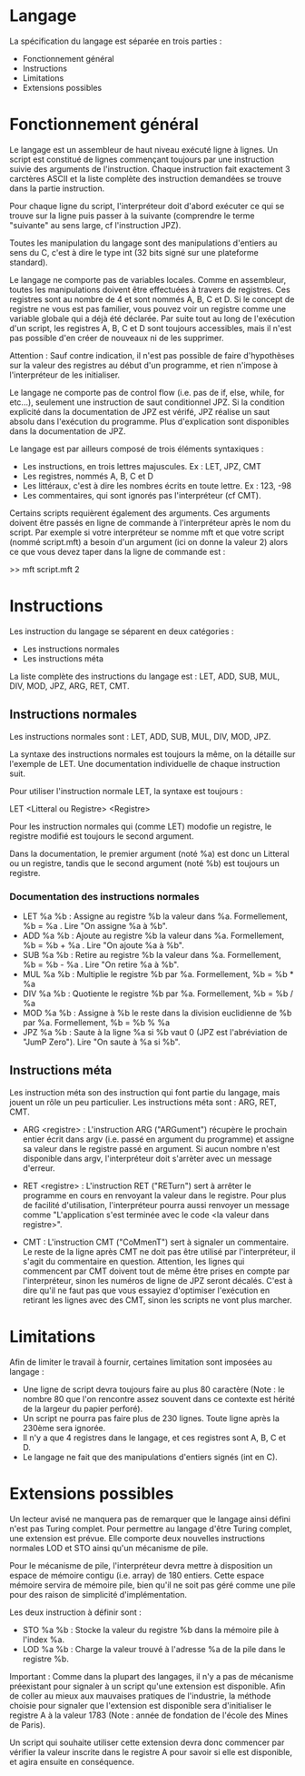 # Langage

La spécification du langage est séparée en trois parties :
 - Fonctionnement général
 - Instructions
 - Limitations
 - Extensions possibles

# Fonctionnement général

Le langage est un assembleur de haut niveau exécuté ligne à lignes. Un script est constitué de lignes commençant toujours par une instruction suivie des arguments de l'instruction. Chaque instruction fait exactement 3 carctères ASCII et la liste complète des instruction demandées se trouve dans la partie instruction.

Pour chaque ligne du script, l'interpréteur doit d'abord exécuter ce qui se trouve sur la ligne puis passer à la suivante (comprendre le terme "suivante" au sens large, cf l'instruction JPZ).

Toutes les manipulation du langage sont des manipulations d'entiers au sens du C, c'est à dire le type int (32 bits signé sur une plateforme standard).

Le langage ne comporte pas de variables locales. Comme en assembleur, toutes les manipulations doivent être effectuées à travers de registres. Ces registres sont au nombre de 4 et sont nommés A, B, C et D. Si le concept de registre ne vous est pas familier, vous pouvez voir un registre comme une variable globale qui a déjà été déclarée. Par suite tout au long de l'exécution d'un script, les registres A, B, C et D sont toujours accessibles, mais il n'est pas possible d'en créer de nouveaux ni de les supprimer.

Attention : Sauf contre indication, il n'est pas possible de faire d'hypothèses sur la valeur des registres au début d'un programme, et rien n'impose à l'interpréteur de les initialiser.

Le langage ne comporte pas de control flow (i.e. pas de if, else, while, for etc...), seulement une instruction de saut conditionnel JPZ. Si la condition explicité dans la documentation de JPZ est vérifé, JPZ réalise un saut absolu dans l'exécution du programme. Plus d'explication sont disponibles dans la documentation de JPZ.

Le langage est par ailleurs composé de trois éléments syntaxiques :
 - Les instructions, en trois lettres majuscules. Ex : LET, JPZ, CMT
 - Les registres, nommés A, B, C et D
 - Les littéraux, c'est à dire les nombres écrits en toute lettre. Ex : 123, -98
 - Les commentaires, qui sont ignorés pas l'interpréteur (cf CMT).

Certains scripts requièrent également des arguments. Ces arguments doivent être passés en ligne de commande à l'interpréteur après le nom du script. Par exemple si votre interpréteur se nomme mft et que votre script (nommé script.mft) a besoin d'un argument (ici on donne la valeur 2) alors ce que vous devez taper dans la ligne de commande est :

\>\> mft script.mft 2

# Instructions

Les instruction du langage se séparent en deux catégories :
 - Les instructions normales
 - Les instructions méta

La liste complète des instructions du langage est : LET, ADD, SUB, MUL, DIV, MOD, JPZ, ARG, RET, CMT.

## Instructions normales

Les instructions normales sont : LET, ADD, SUB, MUL, DIV, MOD, JPZ.

La syntaxe des instructions normales est toujours la même, on la détaille sur l'exemple de LET. Une documentation individuelle de chaque instruction suit.

Pour utiliser l'instruction normale LET, la syntaxe est toujours :

LET \<Litteral ou Registre\> \<Registre\>

Pour les instruction normales qui (comme LET) modofie un registre, le registre modifié est toujours le second argument.

Dans la documentation, le premier argument (noté %a) est donc un Litteral ou un registre, tandis que le second argument (noté %b) est toujours un registre.

### Documentation des instructions normales

 - LET %a %b : Assigne au registre %b la valeur dans %a. Formellement, %b = %a . Lire "On assigne %a à %b".
 - ADD %a %b : Ajoute au registre %b la valeur dans %a. Formellement, %b = %b + %a . Lire "On ajoute %a à %b".
 - SUB %a %b : Retire au registre %b la valeur dans %a. Formellement, %b = %b - %a . Lire "On retire %a à %b".
 - MUL %a %b : Multiplie le registre %b par %a. Formellement, %b = %b * %a
 - DIV %a %b : Quotiente le registre %b par %a. Formellement, %b = %b / %a
 - MOD %a %b : Assigne à %b le reste dans la division euclidienne de %b par %a. Formellement, %b = %b % %a
 - JPZ %a %b : Saute à la ligne %a si %b vaut 0 (JPZ est l'abréviation de "JumP Zero"). Lire "On saute à %a si %b".

## Instructions méta

Les instruction méta son des instruction qui font partie du langage, mais jouent un rôle un peu particulier. Les instructions méta sont : ARG, RET, CMT.

 - ARG \<registre\> : L'instruction ARG ("ARGument") récupère le prochain entier écrit dans argv (i.e. passé en argument du programme) et assigne sa valeur dans le registre passé en argument. Si aucun nombre n'est disponible dans argv, l'interpréteur doit s'arrèter avec un message d'erreur.

 - RET \<registre\> : L'instruction RET ("RETurn") sert à arrêter le programme en cours en renvoyant la valeur dans le registre. Pour plus de facilité d'utilisation, l'interpréteur pourra aussi renvoyer un message comme "L'application s'est terminée avec le code \<la valeur dans registre\>".

 - CMT : L'instruction CMT ("CoMmenT") sert à signaler un commentaire. Le reste de la ligne après CMT ne doit pas être utilisé par l'interpréteur, il s'agit du commentaire en question. Attention, les lignes qui commencent par CMT doivent tout de même être prises en compte par l'interpréteur, sinon les numéros de ligne de JPZ seront décalés. C'est à dire qu'il ne faut pas que vous essayiez d'optimiser l'exécution en retirant les lignes avec des CMT, sinon les scripts ne vont plus marcher.

# Limitations

Afin de limiter le travail à fournir, certaines limitation sont imposées au langage :
 - Une ligne de script devra toujours faire au plus 80 caractère (Note : le nombre 80 que l'on rencontre assez souvent dans ce contexte est hérité de la largeur du papier perforé).
 - Un script ne pourra pas faire plus de 230 lignes. Toute ligne après la 230ème sera ignorée.
 - Il n'y a que 4 registres dans le langage, et ces registres sont A, B, C et D.
 - Le langage ne fait que des manipulations d'entiers signés (int en C).

# Extensions possibles

Un lecteur avisé ne manquera pas de remarquer que le langage ainsi défini n'est pas Turing complet. Pour permettre au langage d'être Turing complet, une extension est prévue. Elle comporte deux nouvelles instructions normales LOD et STO ainsi qu'un mécanisme de pile.

Pour le mécanisme de pile, l'interpréteur devra mettre à disposition un espace de mémoire contigu (i.e. array) de 180 entiers. Cette espace mémoire servira de mémoire pile, bien qu'il ne soit pas géré comme une pile pour des raison de simplicité d'implémentation.

Les deux instruction à définir sont :
 - STO %a %b : Stocke la valeur du registre %b dans la mémoire pile à l'index %a.
 - LOD %a %b : Charge la valeur trouvé à l'adresse %a de la pile dans le registre %b.

Important : Comme dans la plupart des langages, il n'y a pas de mécanisme préexistant pour signaler à un script qu'une extension est disponible. Afin de coller au mieux aux mauvaises pratiques de l'industrie, la méthode choisie pour signaler que l'extension est disponible sera d'initialiser le registre A à la valeur 1783 (Note : année de fondation de l'école des Mines de Paris).

Un script qui souhaite utiliser cette extension devra donc commencer par vérifier la valeur inscrite dans le registre A pour savoir si elle est disponible, et agira ensuite en conséquence.
